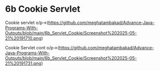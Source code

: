 # 6b Cookie Servlet

Cookie servlet o/p->(https://github.com/meghatambakad/Advance-Java-Programs-With-Outputs/blob/main/6b_Servlet_Cookie/Screenshot%202025-05-21%20191710.png)

Cookie Servlet cont o/p->(https://github.com/meghatambakad/Advance-Java-Programs-With-Outputs/blob/main/6b_Servlet_Cookie/Screenshot%202025-05-21%20191731.png)
